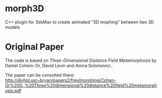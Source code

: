 morph3D
=======

C++ plugin for 3dsMax to create animated "3D mophing" between two 3D models

Original Paper
==============

The code is based on <i>Three-Dimensional Distance Field Metamorphosis</i> by Daniel Cohem-Or, David Levin and Amira Solomovici..

The paper can be consulted there: http://diyhpl.us/~bryan/papers2/frey/morphing/Cohen-Or%20D.,%20Three%20dimensional%20distance%20field%20metamorphosis.pdf
